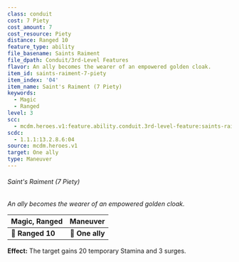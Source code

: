 ```yaml
---
class: conduit
cost: 7 Piety
cost_amount: 7
cost_resource: Piety
distance: Ranged 10
feature_type: ability
file_basename: Saints Raiment
file_dpath: Conduit/3rd-Level Features
flavor: An ally becomes the wearer of an empowered golden cloak.
item_id: saints-raiment-7-piety
item_index: '04'
item_name: Saint's Raiment (7 Piety)
keywords:
  - Magic
  - Ranged
level: 3
scc:
  - mcdm.heroes.v1:feature.ability.conduit.3rd-level-feature:saints-raiment-7-piety
scdc:
  - 1.1.1:13.2.8.6:04
source: mcdm.heroes.v1
target: One ally
type: Maneuver
---
```


###### Saint's Raiment (7 Piety)

*An ally becomes the wearer of an empowered golden cloak.*

| **Magic, Ranged** |    **Maneuver** |
| ----------------- | --------------: |
| **📏 Ranged 10**  | **🎯 One ally** |

**Effect:** The target gains 20 temporary Stamina and 3 surges.
